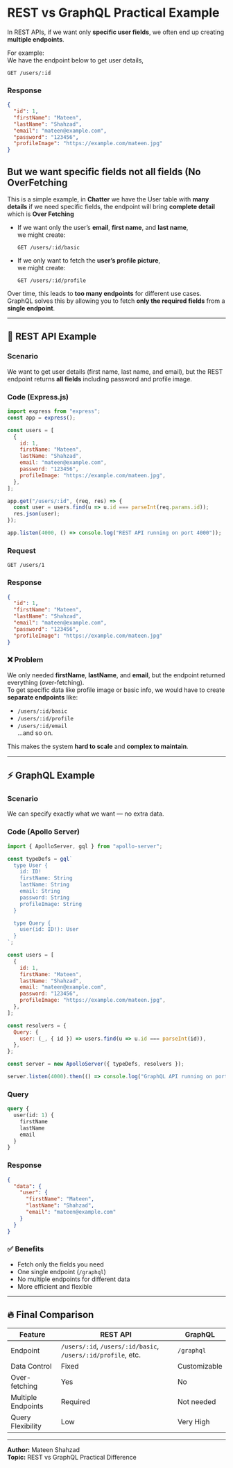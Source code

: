 # REST vs GraphQL Practical Example

In REST APIs, if we want only **specific user fields**, we often end up creating **multiple endpoints**.  

For example:  
We have the endpoint below to get user details,   
  ```
  GET /users/:id
  ```
### Response
```json
{
  "id": 1,
  "firstName": "Mateen",
  "lastName": "Shahzad",
  "email": "mateen@example.com",
  "password": "123456",
  "profileImage": "https://example.com/mateen.jpg"
}
```
## But we want specific fields not all fields (No OverFetching

This is a simple example, in **Chatter** we have the User table with **many details** if we need specific fields, the endpoint will bring **complete detail** which is **Over Fetching**

- If we want only the user’s **email**, **first name**, and **last name**,  
  we might create:  
  ```
  GET /users/:id/basic
  ```  
- If we only want to fetch the **user’s profile picture**,  
  we might create:  
  ```
  GET /users/:id/profile
  ```  

Over time, this leads to **too many endpoints** for different use cases.  
GraphQL solves this by allowing you to fetch **only the required fields** from a **single endpoint**.

---

## 🧩 REST API Example

### Scenario
We want to get user details (first name, last name, and email), but the REST endpoint returns **all fields** including password and profile image.

### Code (Express.js)
```js
import express from "express";
const app = express();

const users = [
  {
    id: 1,
    firstName: "Mateen",
    lastName: "Shahzad",
    email: "mateen@example.com",
    password: "123456",
    profileImage: "https://example.com/mateen.jpg",
  },
];

app.get("/users/:id", (req, res) => {
  const user = users.find(u => u.id === parseInt(req.params.id));
  res.json(user);
});

app.listen(4000, () => console.log("REST API running on port 4000"));
```

### Request
```
GET /users/1
```

### Response
```json
{
  "id": 1,
  "firstName": "Mateen",
  "lastName": "Shahzad",
  "email": "mateen@example.com",
  "password": "123456",
  "profileImage": "https://example.com/mateen.jpg"
}
```

### ❌ Problem
We only needed **firstName**, **lastName**, and **email**, but the endpoint returned everything (over-fetching).  
To get specific data like profile image or basic info, we would have to create **separate endpoints** like:  
- `/users/:id/basic`  
- `/users/:id/profile`  
- `/users/:id/email`  
...and so on.  

This makes the system **hard to scale** and **complex to maintain**.

---

## ⚡ GraphQL Example

### Scenario
We can specify exactly what we want — no extra data.

### Code (Apollo Server)
```js
import { ApolloServer, gql } from "apollo-server";

const typeDefs = gql`
  type User {
    id: ID!
    firstName: String
    lastName: String
    email: String
    password: String
    profileImage: String
  }

  type Query {
    user(id: ID!): User
  }
`;

const users = [
  {
    id: 1,
    firstName: "Mateen",
    lastName: "Shahzad",
    email: "mateen@example.com",
    password: "123456",
    profileImage: "https://example.com/mateen.jpg",
  },
];

const resolvers = {
  Query: {
    user: (_, { id }) => users.find(u => u.id === parseInt(id)),
  },
};

const server = new ApolloServer({ typeDefs, resolvers });

server.listen(4000).then(() => console.log("GraphQL API running on port 4000"));
```

### Query
```graphql
query {
  user(id: 1) {
    firstName
    lastName
    email
  }
}
```

### Response
```json
{
  "data": {
    "user": {
      "firstName": "Mateen",
      "lastName": "Shahzad",
      "email": "mateen@example.com"
    }
  }
}
```

### ✅ Benefits
- Fetch only the fields you need  
- One single endpoint (`/graphql`)  
- No multiple endpoints for different data  
- More efficient and flexible  

---

## 🔥 Final Comparison

| Feature | REST API | GraphQL |
|----------|-----------|-----------|
| Endpoint | `/users/:id`, `/users/:id/basic`, `/users/:id/profile`, etc. | `/graphql` |
| Data Control | Fixed | Customizable |
| Over-fetching | Yes | No |
| Multiple Endpoints | Required | Not needed |
| Query Flexibility | Low | Very High |

---

**Author:** Mateen Shahzad  
**Topic:** REST vs GraphQL Practical Difference
